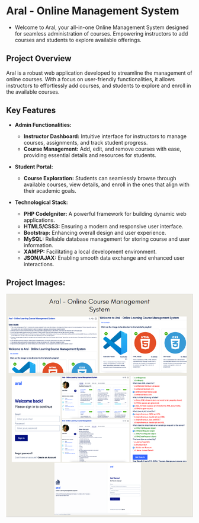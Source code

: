 # Aral - Online Management System

- Welcome to Aral, your all-in-one Online Management System designed for seamless administration of courses. Empowering instructors to add courses and students to explore available offerings.

## Project Overview

Aral is a robust web application developed to streamline the management of online courses. With a focus on user-friendly functionalities, it allows instructors to effortlessly add courses, and students to explore and enroll in the available courses.

## Key Features

- **Admin Functionalities:**
  - **Instructor Dashboard:** Intuitive interface for instructors to manage courses, assignments, and track student progress.
  - **Course Management:** Add, edit, and remove courses with ease, providing essential details and resources for students.

- **Student Portal:**
  - **Course Exploration:** Students can seamlessly browse through available courses, view details, and enroll in the ones that align with their academic goals.

- **Technological Stack:**
  - **PHP CodeIgniter:** A powerful framework for building dynamic web applications.
  - **HTML5/CSS3:** Ensuring a modern and responsive user interface.
  - **Bootstrap:** Enhancing overall design and user experience.
  - **MySQL:** Reliable database management for storing course and user information.
  - **XAMPP:** Facilitating a local development environment.
  - **JSON/AJAX:** Enabling smooth data exchange and enhanced user interactions.
 
## Project Images:
<img src="./aral.png">
